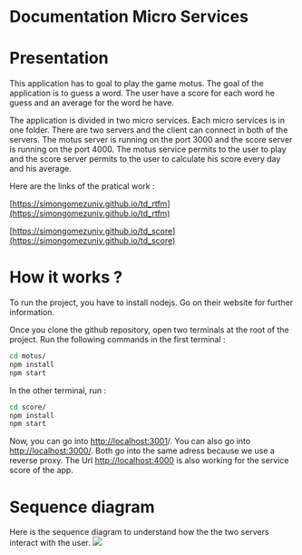 # Documentation Micro Services

# Presentation

This application has to goal to play the game motus. The goal of the application is to guess a word. The user have a score for each word he guess and an average for the word he have. 

The application is divided in two micro services. Each micro services is in one folder. There are two servers and the client can connect in both of the servers. The motus server is running on the port 3000 and the score server is running on the port 4000. The motus service permits to the user to play and the score server permits to the user to calculate his score every day and his average. 

Here are the links of the pratical work : 

[https://simongomezuniv.github.io/td_rtfm](https://simongomezuniv.github.io/td_rtfm)

[https://simongomezuniv.github.io/td_score](https://simongomezuniv.github.io/td_score)

# How it works ?

To run the project, you have to install nodejs. Go on their website for further information. 

Once you clone the github repository, open two terminals at the root of the project. Run the following commands in the first terminal : 

```bash
cd motus/
npm install 
npm start
```

In the other terminal, run : 
```bash
cd score/
npm install 
npm start
```

Now, you can go into [http://localhost:3001](http://localhost:3001/)/. You can also go into [http://localhost:3000/](http://localhost:3000/). Both go into the same adress because we use a reverse proxy. The Url  [http://localhost:4000](http://localhost:4000/) is also working for the service score of the app.  

# Sequence diagram

Here is the sequence diagram to understand how the the two servers interact with the user.
[![](https://mermaid.ink/img/pako:eNqtlMFu2zAMhl-F0HVudjfQ7NAW24CuG-ABu_iiSUzsVhYziVoWFH33UZbT1EHTFth8sSH9-viBInyvDFlUtYr4K6E3eNnrddBD60GeC9ej57Pl8gtxitBg-I0Bavh49R3eQ8nMtiQ6HZJU7y3-WdxGOF_CJ3SOYEvB2TegJWdfoz_iq4y1QCvgDsHqHawoDJrhNpKHyKH365drfvvaSNGN07sPGXXOGLmccEQbuOjQ3MGPR6djryNgLW8dTAd9MRrtMhL6eFg46BYo-ol-Q4xAWazoVkeyn59QZRsD2gz2xKfhp7vY0YCLjgdXQRSF8ZihENAwOGTBR2n0gaynjDTL4D8J_wfZrQwVWNp62FGSW0-TXMYu4OU7L4O2ocBvHWPy1Uj3esC9dEdyre9KRwS1X44FI40bZ7DM49wIznKRRnqNR8Mf81qJzrZz_pqMdtAwBb3G6cBYcAzuL0dLPO-X1ckpidRkMKc849Fc3Vy-xn3OcNa3MTVd1zb0MiSniU8dpWsaWP90qCo1oLSut_KDus8FWyWxAVtVy6fFlU6OW9X6B4nqxNTsvFE1h4SVShuref8_U_VKu4gPfwE_2qUs)](https://mermaid.live/edit#pako:eNqtlMFu2zAMhl-F0HVudjfQ7NAW24CuG-ABu_iiSUzsVhYziVoWFH33UZbT1EHTFth8sSH9-viBInyvDFlUtYr4K6E3eNnrddBD60GeC9ej57Pl8gtxitBg-I0Bavh49R3eQ8nMtiQ6HZJU7y3-WdxGOF_CJ3SOYEvB2TegJWdfoz_iq4y1QCvgDsHqHawoDJrhNpKHyKH365drfvvaSNGN07sPGXXOGLmccEQbuOjQ3MGPR6djryNgLW8dTAd9MRrtMhL6eFg46BYo-ol-Q4xAWazoVkeyn59QZRsD2gz2xKfhp7vY0YCLjgdXQRSF8ZihENAwOGTBR2n0gaynjDTL4D8J_wfZrQwVWNp62FGSW0-TXMYu4OU7L4O2ocBvHWPy1Uj3esC9dEdyre9KRwS1X44FI40bZ7DM49wIznKRRnqNR8Mf81qJzrZz_pqMdtAwBb3G6cBYcAzuL0dLPO-X1ckpidRkMKc849Fc3Vy-xn3OcNa3MTVd1zb0MiSniU8dpWsaWP90qCo1oLSut_KDus8FWyWxAVtVy6fFlU6OW9X6B4nqxNTsvFE1h4SVShuref8_U_VKu4gPfwE_2qUs)
